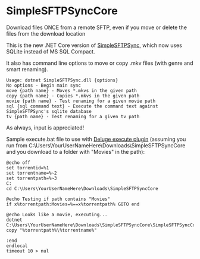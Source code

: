 # SimpleSFTPSyncCore
Download files ONCE from a remote SFTP, even if you move or delete the files from the download location

This is the new .NET Core version of [SimpleSFTPSync](https://github.com/ScottRFrost/SimpleSFTPSync), which now uses SQLite instead of MS SQL Compact.

It also has command line options to move or copy .mkv files (with genre and smart renaming).

    Usage: dotnet SimpleSFTPSync.dll {options}
    No options - Begin main sync
    move {path name} - Moves *.mkvs in the given path
    copy {path name} - Copies *.mkvs in the given path
    movie {path name} - Test renaming for a given movie path
    sql {sql command text} - Execute the command text against SimpleSFTPSync's sqlite database
    tv {path name} - Test renaming for a given tv path


As always, input is appreciated!


Sample execute.bat file to use with [Deluge execute plugin](https://dev.deluge-torrent.org/wiki/Plugins/Execute) (assuming you run from C:\Users\YourUserNameHere\Downloads\SimpleSFTPSyncCore and you download to a folder with "Movies" in the path):

    @echo off
    set torrentid=%1
    set torrentname=%~2
    set torrentpath=%~3
    C:
    cd C:\Users\YourUserNameHere\Downloads\SimpleSFTPSyncCore
    
    @echo Testing if path contains "Movies"
    if x%torrentpath:Movies=%==x%torrentpath% GOTO end
    
    @echo Looks like a movie, executing...
    dotnet C:\Users\YourUserNameHere\Downloads\SimpleSFTPSyncCore\SimpleSFTPSyncCore.dll copy "%torrentpath%\%torrentname%" 
    
    :end
    endlocal
    timeout 10 > nul
